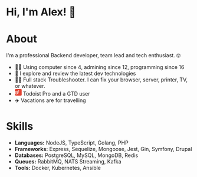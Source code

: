 # Hi, I'm Alex! :wave:

# About

I'm a professional Backend developer, team lead and tech enthusiast. :nerd_face: 

* :man_technologist: Using computer since 4, admining since 12, programming since 16
* :telescope: I explore and review the latest dev technologies
* :man_firefighter: Full stack Troubleshooter. I can fix your browser, server, printer, TV, or whatever.
* <img height="18" src="assets/todoist.svg"> Todoist Pro and a GTD user
* :airplane: Vacations are for travelling

# Skills

* **Languages:** NodeJS, TypeScript, Golang, PHP
* **Frameworks:** Express, Sequelize, Mongoose, Jest, Gin, Symfony, Drupal
* **Databases:** PostgreSQL, MySQL, MongoDB, Redis
* **Queues:** RabbitMQ, NATS Streaming, Kafka
* **Tools:** Docker, Kubernetes, Ansible
